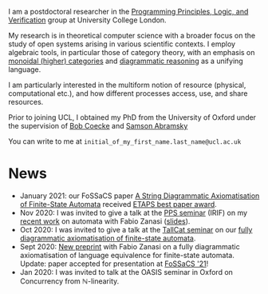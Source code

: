 I am a postdoctoral researcher in the [Programming Principles, Logic, and Verification](http://pplv.cs.ucl.ac.uk/welcome/) group at University College London.

My research is in theoretical computer science with a broader focus on the study of open systems arising in various scientific contexts. I employ algebraic tools, in particular those of category theory, with an emphasis on [monoidal (higher) categories](https://en.wikipedia.org/wiki/Monoidal_category) and [diagrammatic reasoning](https://en.wikipedia.org/wiki/String_diagram) as a unifying language.

I am particularly interested in the multiform notion of resource (physical, computational etc.), and how different processes access, use, and share resources.

Prior to joining UCL, I obtained my PhD from the University of Oxford under the supervision of [Bob Coecke](http://www.cs.ox.ac.uk/people/bob.coecke/) and [Samson Abramsky](https://www.cs.ox.ac.uk/people/samson.abramsky/)

You can write to me at `initial_of_my_first_name.last_name@ucl.ac.uk`

# News

* January 2021: our FoSSaCS paper [A String Diagrammatic Axiomatisation of Finite-State Automata](https://arxiv.org/abs/2009.14576) received [ETAPS best paper award](https://eatcs.org/index.php/best-etaps-paper). 
* Nov 2020: I was invited to give a talk at the [PPS seminar](https://www.irif.fr/seminaires/pps/index) (IRIF) on my [ recent work](https://arxiv.org/abs/2009.14576) on automata with Fabio Zanasi ([slides](/slides/pps-11-20.pdf)).
* Oct 2020: I was invited to give a talk at the [TallCat seminar](https://compose.ioc.ee/seminars/01Oct2020.html) on our [fully diagrammatic axiomatisation of finite-state automata](https://arxiv.org/abs/2009.14576).
* Sept 2020: [New preprint](https://arxiv.org/abs/2009.14576) with Fabio Zanasi on a fully diagrammatic axiomatisation of language equivalence for finite-state automata. Update: paper accepted for presentation at [FoSSaCS '21](https://etaps.org/2021/fossacs)! 
* Jan 2020: I was invited to talk at the OASIS seminar in Oxford on Concurrency from $\mathbb{N}$-linearity.
